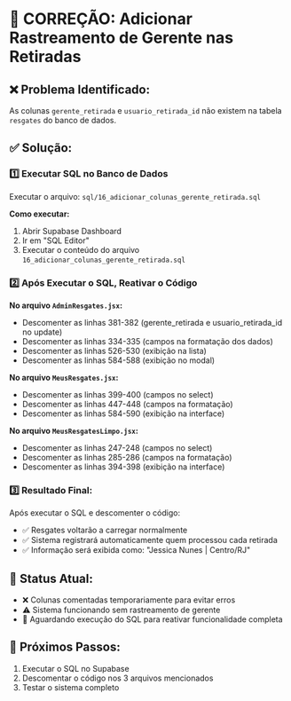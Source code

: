 # 🔧 CORREÇÃO: Adicionar Rastreamento de Gerente nas Retiradas

## ❌ **Problema Identificado:**
As colunas `gerente_retirada` e `usuario_retirada_id` não existem na tabela `resgates` do banco de dados.

## ✅ **Solução:**

### 1️⃣ **Executar SQL no Banco de Dados**
Executar o arquivo: `sql/16_adicionar_colunas_gerente_retirada.sql`

**Como executar:**
1. Abrir Supabase Dashboard
2. Ir em "SQL Editor"
3. Executar o conteúdo do arquivo `16_adicionar_colunas_gerente_retirada.sql`

### 2️⃣ **Após Executar o SQL, Reativar o Código**

**No arquivo `AdminResgates.jsx`:**
- Descomenter as linhas 381-382 (gerente_retirada e usuario_retirada_id no update)
- Descomenter as linhas 334-335 (campos na formatação dos dados)
- Descomenter as linhas 526-530 (exibição na lista)
- Descomenter as linhas 584-588 (exibição no modal)

**No arquivo `MeusResgates.jsx`:**
- Descomenter as linhas 399-400 (campos no select)
- Descomenter as linhas 447-448 (campos na formatação)
- Descomenter as linhas 584-590 (exibição na interface)

**No arquivo `MeusResgatesLimpo.jsx`:**
- Descomenter as linhas 247-248 (campos no select)
- Descomenter as linhas 285-286 (campos na formatação)
- Descomenter as linhas 394-398 (exibição na interface)

### 3️⃣ **Resultado Final:**
Após executar o SQL e descomenter o código:
- ✅ Resgates voltarão a carregar normalmente
- ✅ Sistema registrará automaticamente quem processou cada retirada
- ✅ Informação será exibida como: "Jessica Nunes | Centro/RJ"

## 📝 **Status Atual:**
- ❌ Colunas comentadas temporariamente para evitar erros
- ⚠️ Sistema funcionando sem rastreamento de gerente
- 🔄 Aguardando execução do SQL para reativar funcionalidade completa

## 🎯 **Próximos Passos:**
1. Executar o SQL no Supabase
2. Descomentar o código nos 3 arquivos mencionados
3. Testar o sistema completo
